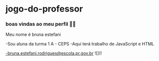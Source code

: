 # jogo-do-professor
### boas vindas ao meu perfil 🧑‍🎓
Meu nome é bruna estefani

-Sou aluna da turma 1 A - CEPS
-Aqui terá trabalho de JavaScript e HTML

-bruna.estefani.rodrigues@escola.pr.gov.br
![](!
